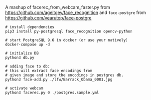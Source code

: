 A mashup of facerec_from_webcam_faster.py 
from https://github.com/ageitgey/face_recognition
and `face-postgre` from https://github.com/vearutop/face-postgre

```
# install dependencies
pip3 install py-postgresql face_recognition opencv-python

# start PostgreSQL 9.6 in docker (or use your natively)
docker-compose up -d

# initialize DB
python3 db.py

# adding face to db:
# this will extract face encodings from 
# given image and store the encodings in postgres db.
python3 face-add.py ./lfw/Barrack_Obama_0001.jpg

# activate webcam
python3 facerec.py 0 ./postgres.sample.yml
```
